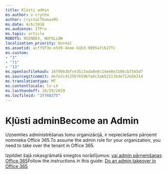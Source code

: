 ```yaml
---
title: Kļūsti admin
ms.author: v-crytho
author: CrystalThomasMS
ms.date: 4/6/2018
ms.audience: ITPro
ms.topic: article
ROBOTS: NOINDEX, NOFOLLOW
localization_priority: Normal
ms.assetid: acff9f3e-e5d9-4eee-b1b3-9895a7cb27fc
ms.custom:
- "3"
- "71"
- "13"
ms.openlocfilehash: 16f99b3bfce3513ada0e0c14ee8e3106cb7565d7
ms.sourcegitcommit: defe2c412567b596fa8c3ab52111bde712ebb314
ms.translationtype: MT
ms.contentlocale: lv-LV
ms.lasthandoff: 10/29/2019
ms.locfileid: "37768375"
---
```

# <a name="become-an-admin"></a><span data-ttu-id="7e922-102">Kļūsti admin</span><span class="sxs-lookup"><span data-stu-id="7e922-102">Become an Admin</span></span>

<span data-ttu-id="7e922-103">Uzņemties administrēšanas lomu organizācijā, ir nepieciešams pārņemt nomnieka Office 365.</span><span class="sxs-lookup"><span data-stu-id="7e922-103">To assume the admin role for your organization, you need to take over the tenant in Office 365.</span></span>
  
<span data-ttu-id="7e922-104">Izpildiet šajā rokasgrāmatā sniegtos norādījumus: [vai admin pārņemšanas Office 365](https://docs.microsoft.com/office365/admin/misc/become-the-admin)</span><span class="sxs-lookup"><span data-stu-id="7e922-104">Follow the instructions in this guide: [Do an admin takeover in Office 365](https://docs.microsoft.com/office365/admin/misc/become-the-admin)</span></span>